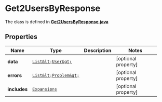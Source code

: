 

# Get2UsersByResponse

The class is defined in **[Get2UsersByResponse.java](../../src/main/java/example/micronaut/model/Get2UsersByResponse.java)**

## Properties

Name | Type | Description | Notes
------------ | ------------- | ------------- | -------------
**data** | [`List&lt;User&gt;`](User.md) |  |  [optional property]
**errors** | [`List&lt;Problem&gt;`](Problem.md) |  |  [optional property]
**includes** | [`Expansions`](Expansions.md) |  |  [optional property]





